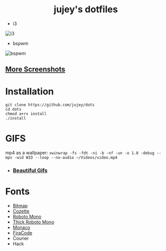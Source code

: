 <h1 align="center">jujey's dotfiles</h1>

- i3

![i3](https://i.imgur.com/gtmESPE.png)
- bspwm

![bspwm](https://i.imgur.com/lzvMur7.png)

## [More Screenshots](https://github.com/jujey/dots/blob/master/rice.md)

# Installation

```
git clone https://github.com/jujey/dots
cd dots
chmod a+rx install
./install
```


# GIFS

mp4 as a wallpaper: `xwinwrap -fs -fdt -ni -b -nf -un -o 1.0 -debug -- mpv -wid WID --loop --no-audio ~/Videos/video.mp4`

- ### [Beautiful Gifs](https://imgur.com/gallery/0Slze)


# Fonts

- [Bitmap](https://github.com/Tecate/bitmap-fonts)
- [Cozette](https://github.com/slavfox/Cozette#installation)
- [Roboto Mono](https://github.com/ryanoasis/nerd-fonts/blob/master/patched-fonts/RobotoMono/Regular/complete/Roboto%20Mono%20Nerd%20Font%20Complete%20Mono.ttf)
- [Thick Roboto Mono](https://github.com/6gk/polka/blob/master/usr/fonts/RobotoMono-Bold.ttf)
- [Monaco](https://github.com/todylu/monaco.ttf)
- [FiraCode](https://github.com/tonsky/FiraCode)
- Courier
- Hack
